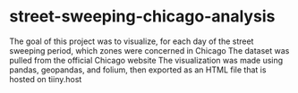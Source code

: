 # street-sweeping-chicago-analysis
 
The goal of this project was to visualize, for each day of the street sweeping period, which zones were concerned in Chicago
The dataset was pulled from the official Chicago website
The visualization was made using pandas, geopandas, and folium, then exported as an HTML file that is hosted on tiiny.host
